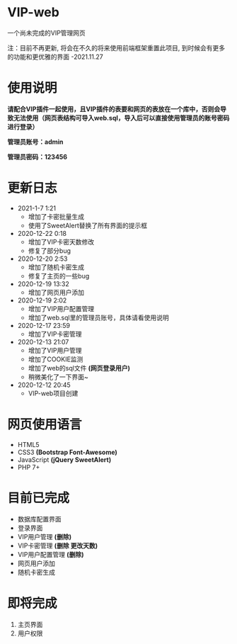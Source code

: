 # VIP-web
一个尚未完成的VIP管理网页

注：目前不再更新, 将会在不久的将来使用前端框架重置此项目, 到时候会有更多的功能和更优雅的界面 -2021.11.27
# 使用说明
**请配合VIP插件一起使用，且VIP插件的表要和网页的表放在一个库中，否则会导致无法使用（网页表结构可导入web.sql，导入后可以直接使用管理员的账号密码进行登录）**

**管理员账号：admin**

**管理员密码：123456**
# 更新日志
* 2021-1-7 1:21
   * 增加了卡密批量生成
   * 使用了SweetAlert替换了所有界面的提示框
* 2020-12-22 0:18
   * 增加了VIP卡密天数修改
   * 修复了部分bug
* 2020-12-20 2:53
   * 增加了随机卡密生成
   * 修复了主页的一些bug
* 2020-12-19 13:32
   * 增加了网页用户添加
* 2020-12-19 2:02
   * 增加了VIP用户配置管理
   * 增加了web.sql里的管理员账号，具体请看使用说明
* 2020-12-17 23:59
   * 增加了VIP卡密管理
* 2020-12-13 21:07
   * 增加了VIP用户管理
   * 增加了COOKIE监测
   * 增加了web的sql文件 **(网页登录用户)**
   * 稍微美化了一下界面~
* 2020-12-12 20:45
    * VIP-web项目创建
# 网页使用语言
* HTML5
* CSS3 **(Bootstrap Font-Awesome)**
* JavaScript **(jQuery SweetAlert)**
* PHP 7+
# 目前已完成
* 数据库配置界面
* 登录界面
* VIP用户管理 **(删除)**
* VIP卡密管理 **(删除 更改天数)**
* VIP用户配置管理 **(删除)**
* 网页用户添加
* 随机卡密生成
# 即将完成
1. 主页界面
2. 用户权限
